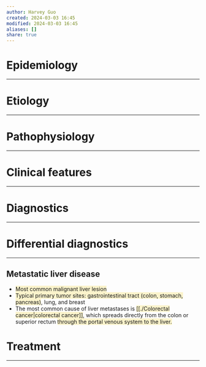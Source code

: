 ```yaml
---
author: Harvey Guo
created: 2024-03-03 16:45
modified: 2024-03-03 16:45
aliases: []
share: true
---
```


# Epidemiology
---


# Etiology
---


# Pathophysiology
---


# Clinical features
---


# Diagnostics
---

# Differential diagnostics
---
## Metastatic liver disease
- <span style="background:rgba(240, 200, 0, 0.2)">Most common malignant liver lesion</span>
- <span style="background:rgba(240, 200, 0, 0.2)">Typical primary tumor sites: gastrointestinal tract (colon, stomach, pancreas)</span>, lung, and breast
- The most common cause of liver metastases is <span style="background:rgba(240, 200, 0, 0.2)">[[./Colorectal cancer|colorectal cancer]]</span>, which spreads directly from the colon or superior rectum <span style="background:rgba(240, 200, 0, 0.2)">through the portal venous system to the liver.</span>


# Treatment
---

